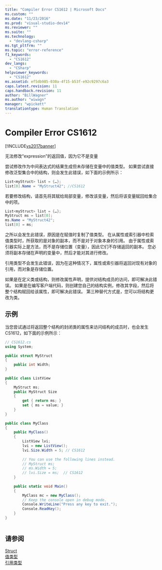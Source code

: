 ```yaml
---
title: "Compiler Error CS1612 | Microsoft Docs"
ms.custom: ""
ms.date: "11/23/2016"
ms.prod: "visual-studio-dev14"
ms.reviewer: ""
ms.suite: ""
ms.technology: 
  - "devlang-csharp"
ms.tgt_pltfrm: ""
ms.topic: "error-reference"
f1_keywords: 
  - "CS1612"
dev_langs: 
  - "CSharp"
helpviewer_keywords: 
  - "CS1612"
ms.assetid: ef5db985-030a-4f15-b53f-e92c9297c6a3
caps.latest.revision: 11
caps.handback.revision: 11
author: "BillWagner"
ms.author: "wiwagn"
manager: "wpickett"
translationtype: Human Translation
---
```

# Compiler Error CS1612
[!INCLUDE[vs2017banner](../../../csharp/includes/vs2017banner.md)]

无法修改“expression”的返回值，因为它不是变量  
  
 尝试修改作为中间表达式的结果生成但未存储在变量中的值类型。  如果尝试直接修改泛型集合中的结构，则会发生此错误，如下面的示例所示：  
  
```c#  
List<myStruct> list = {…};  
list[0].Name = "MyStruct42"; //CS1612  
```  
  
 若要修改结构，请首先将其赋给局部变量，修改该变量，然后将该变量赋回给集合中的项。  
  
```c#  
List<myStruct> list = {…};  
MyStruct ms = list[0];  
ms.Name = "MyStruct42";  
list[0] = ms;  
```  
  
 之所以会发生此错误，原因是在赋值时复制了值类型。  在从属性或索引器中检索值类型时，所获取的是对象的副本，而不是对于对象本身的引用。  由于属性或索引器实际上是方法，而不是存储位置（变量），因此它们不存储返回的副本。  您必须将副本存储在声明的变量中，然后才能对其进行修改。  
  
 引用类型不会发生此错误，因为在这种情况下，属性或索引器将返回对现有对象的引用，而对象是存储位置。  
  
 如果是在定义类或结构，则修改属性声明，提供对结构成员的访问，即可解决此错误。  如果是在编写客户端代码，则创建您自己的结构实例，修改其字段，然后将整个结构赋回给该属性，即可解决此错误。  第三种替代方式是，您可以将结构更改为类。  
  
## 示例  
 当您尝试通过将返回整个结构的封闭类的属性来访问结构的成员时，也会发生 CS1612，如下面的示例所示：  
  
```c#  
// CS1612.cs  
using System;  
  
public struct MyStruct  
{  
    public int Width;  
}  
  
public class ListView  
{  
    MyStruct ms;  
    public MyStruct Size  
    {  
        get { return ms; }  
        set { ms = value; }  
    }  
}  
  
public class MyClass  
{  
    public MyClass()  
    {  
        ListView lvi;  
        lvi = new ListView();  
        lvi.Size.Width = 5; // CS1612  
  
        // You can use the following lines instead.  
        // MyStruct ms;  
        // ms.Width = 5;  
        // lvi.Size = ms;  // CS1612  
    }  
  
    public static void Main()   
    {  
        MyClass mc = new MyClass();  
        // Keep the console open in debug mode.  
        Console.WriteLine("Press any key to exit.");  
        Console.ReadKey();     
    }  
}  
  
```  
  
## 请参阅  
 [Struct](../../../csharp/programming-guide/classes-and-structs/structs.md)   
 [值类型](../../../csharp/language-reference/keywords/value-types.md)   
 [引用类型](../../../csharp/language-reference/keywords/reference-types.md)